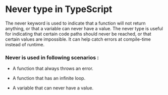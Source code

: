 # Never type in TypeScript

The never keyword is used to indicate that a function will not return anything, or that a variable can never have a value. The never type is useful for indicating that certain code paths should never be reached, or that certain values are impossible. It can help catch errors at compile-time instead of runtime.

### Never is used in following scenarios :

- A function that always throws an error.

- A function that has an infinite loop.

- A variable that can never have a value.